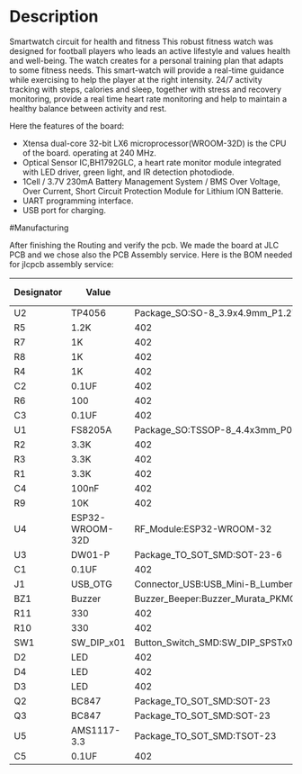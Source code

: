 # Description
Smartwatch circuit for health and fitness
This robust fitness watch was designed for football players who leads an active lifestyle and values health and well-being. 
The watch creates for a personal training plan that adapts to some fitness needs. 
This smart-watch will provide a real-time guidance while exercising to help the player at the right intensity.
24/7 activity tracking with steps, calories and sleep, together with stress and recovery monitoring, provide a real time heart rate monitoring and help to maintain a healthy balance between activity and rest.

Here the features of the board:

- Xtensa dual-core 32-bit LX6 microprocessor(WROOM-32D) is the CPU of the board. operating at 240 MHz.
- Optical Sensor IC,BH1792GLC, a heart rate monitor module integrated with LED driver, green light, and IR detection photodiode.
- 1Cell / 3.7V 230mA Battery Management System / BMS Over Voltage, Over Current, Short Circuit Protection Module for Lithium ION Batterie.
- UART programming interface.
- USB port for charging.

 #Manufacturing
 
After finishing the Routing and verify the pcb. We made the board at JLC PCB and we chose also the PCB Assembly service.
Here is the BOM needed for jlcpcb assembly service:

| Designator | Value           | Footprint                                                                        | LCSC Part |
|------------|-----------------|----------------------------------------------------------------------------------|-----------|
| U2         | TP4056          | Package_SO:SO-8_3.9x4.9mm_P1.27mm                                                | C16581    |
| R5         | 1.2K            | 402                                                                              |  C25862   |
| R7         | 1K              | 402                                                                              | C11702    |
| R8         | 1K              | 402                                                                              | C11702    |
| R4         | 1K              | 402                                                                              | C11702    |
| C2         | 0.1UF           | 402                                                                              |  C1525    |
| R6         | 100             | 402                                                                              |  C25076   |
| C3         | 0.1UF           | 402                                                                              |  C1525    |
| U1         | FS8205A         | Package_SO:TSSOP-8_4.4x3mm_P0.65mm                                               | C16052    |
| R2         | 3.3K            | 402                                                                              |  C25890   |
| R3         | 3.3K            | 402                                                                              |  C25890   |
| R1         | 3.3K            | 402                                                                              |  C25890   |
| C4         | 100nF           | 402                                                                              |  C1525    |
| R9         | 10K             | 402                                                                              |  C25744   |
| U4         | ESP32-WROOM-32D | RF_Module:ESP32-WROOM-32                                                         |           |
| U3         | DW01-P          | Package_TO_SOT_SMD:SOT-23-6                                                      | C181096   |
| C1         | 0.1UF           | 402                                                                              |  C1525    |
| J1         | USB_OTG         | Connector_USB:USB_Mini-B_Lumberg_2486_01_Horizontal                              | C136451   |
| BZ1        | Buzzer          | Buzzer_Beeper:Buzzer_Murata_PKMCS0909E4000-R1                                    | C255319   |
| R11        | 330             | 402                                                                              |  C25104   |
| R10        | 330             | 402                                                                              |  C25104   |
| SW1        | SW_DIP_x01      | Button_Switch_SMD:SW_DIP_SPSTx01_Slide_6.7x4.1mm_W6.73mm_P2.54mm_LowProfile_JPin | C54948    |
| D2         | LED             | 402                                                                              |           |
| D4         | LED             | 402                                                                              |           |
| D3         | LED             | 402                                                                              |           |
| Q2         | BC847           | Package_TO_SOT_SMD:SOT-23                                                        | C8664     |
| Q3         | BC847           | Package_TO_SOT_SMD:SOT-23                                                        | C8664     |
| U5         | AMS1117-3.3     | Package_TO_SOT_SMD:TSOT-23                                                       | C83932    |
| C5         | 0.1UF           | 402                                                                              |  C1525    |

